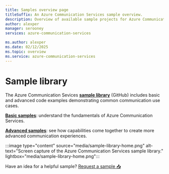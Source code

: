 ```yaml
---
title: Samples overview page
titleSuffix: An Azure Communication Services sample overview.
description: Overview of available sample projects for Azure Communication Services.
author: alexper
manager: serooney
services: azure-communication-services

ms.author: alexper
ms.date: 02/12/2025
ms.topic: overview
ms.service: azure-communication-services
---
```

# Sample library

The Azure Communication Sevices [**sample library**](https://aka.ms/acssamples) (GitHub) includes basic and advanced code examples demonstrating common communication use cases. 

[**Basic samples**](https://github.com/Azure/Communication/blob/master/Sample-index.md#basic-samples): understand the fundamentals of Azure Communication Services.

[**Advanced samples**](https://github.com/Azure/Communication/blob/master/Sample-index.md#advanced-samples): see how capabilities come together to create more advanced communication experiences.

:::image type="content" source="media/sample-library-home.png" alt-text="Screen capture of the Azure Communication Services sample library." lightbox="media/sample-library-home.png":::

Have an idea for a helpful sample? [Request a sample 📥](https://feedback.azure.com/d365community/forum/81ff6d2b-0c25-ec11-b6e6-000d3a4f0858)
